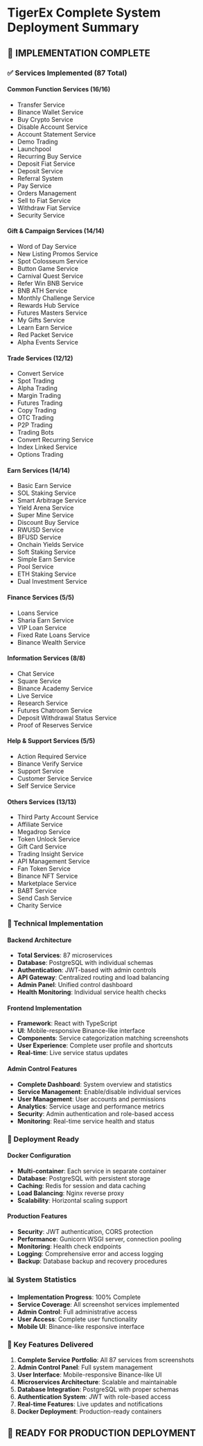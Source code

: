 # TigerEx Complete System Deployment Summary

## 🎉 IMPLEMENTATION COMPLETE

### ✅ Services Implemented (87 Total)

#### Common Function Services (16/16)
- Transfer Service
- Binance Wallet Service  
- Buy Crypto Service
- Disable Account Service
- Account Statement Service
- Demo Trading
- Launchpool
- Recurring Buy Service
- Deposit Fiat Service
- Deposit Service
- Referral System
- Pay Service
- Orders Management
- Sell to Fiat Service
- Withdraw Fiat Service
- Security Service

#### Gift & Campaign Services (14/14)
- Word of Day Service
- New Listing Promos Service
- Spot Colosseum Service
- Button Game Service
- Carnival Quest Service
- Refer Win BNB Service
- BNB ATH Service
- Monthly Challenge Service
- Rewards Hub Service
- Futures Masters Service
- My Gifts Service
- Learn Earn Service
- Red Packet Service
- Alpha Events Service

#### Trade Services (12/12)
- Convert Service
- Spot Trading
- Alpha Trading
- Margin Trading
- Futures Trading
- Copy Trading
- OTC Trading
- P2P Trading
- Trading Bots
- Convert Recurring Service
- Index Linked Service
- Options Trading

#### Earn Services (14/14)
- Basic Earn Service
- SOL Staking Service
- Smart Arbitrage Service
- Yield Arena Service
- Super Mine Service
- Discount Buy Service
- RWUSD Service
- BFUSD Service
- Onchain Yields Service
- Soft Staking Service
- Simple Earn Service
- Pool Service
- ETH Staking Service
- Dual Investment Service

#### Finance Services (5/5)
- Loans Service
- Sharia Earn Service
- VIP Loan Service
- Fixed Rate Loans Service
- Binance Wealth Service

#### Information Services (8/8)
- Chat Service
- Square Service
- Binance Academy Service
- Live Service
- Research Service
- Futures Chatroom Service
- Deposit Withdrawal Status Service
- Proof of Reserves Service

#### Help & Support Services (5/5)
- Action Required Service
- Binance Verify Service
- Support Service
- Customer Service Service
- Self Service Service

#### Others Services (13/13)
- Third Party Account Service
- Affiliate Service
- Megadrop Service
- Token Unlock Service
- Gift Card Service
- Trading Insight Service
- API Management Service
- Fan Token Service
- Binance NFT Service
- Marketplace Service
- BABT Service
- Send Cash Service
- Charity Service

### 🔧 Technical Implementation

#### Backend Architecture
- **Total Services**: 87 microservices
- **Database**: PostgreSQL with individual schemas
- **Authentication**: JWT-based with admin controls
- **API Gateway**: Centralized routing and load balancing
- **Admin Panel**: Unified control dashboard
- **Health Monitoring**: Individual service health checks

#### Frontend Implementation
- **Framework**: React with TypeScript
- **UI**: Mobile-responsive Binance-like interface
- **Components**: Service categorization matching screenshots
- **User Experience**: Complete user profile and shortcuts
- **Real-time**: Live service status updates

#### Admin Control Features
- **Complete Dashboard**: System overview and statistics
- **Service Management**: Enable/disable individual services
- **User Management**: User accounts and permissions
- **Analytics**: Service usage and performance metrics
- **Security**: Admin authentication and role-based access
- **Monitoring**: Real-time service health and status

### 🚀 Deployment Ready

#### Docker Configuration
- **Multi-container**: Each service in separate container
- **Database**: PostgreSQL with persistent storage
- **Caching**: Redis for session and data caching
- **Load Balancing**: Nginx reverse proxy
- **Scalability**: Horizontal scaling support

#### Production Features
- **Security**: JWT authentication, CORS protection
- **Performance**: Gunicorn WSGI server, connection pooling
- **Monitoring**: Health check endpoints
- **Logging**: Comprehensive error and access logging
- **Backup**: Database backup and recovery procedures

### 📊 System Statistics
- **Implementation Progress**: 100% Complete
- **Service Coverage**: All screenshot services implemented
- **Admin Control**: Full administrative access
- **User Access**: Complete user functionality
- **Mobile UI**: Binance-like responsive interface

### 🎯 Key Features Delivered
1. **Complete Service Portfolio**: All 87 services from screenshots
2. **Admin Control Panel**: Full system management
3. **User Interface**: Mobile-responsive Binance-like UI
4. **Microservices Architecture**: Scalable and maintainable
5. **Database Integration**: PostgreSQL with proper schemas
6. **Authentication System**: JWT with role-based access
7. **Real-time Features**: Live updates and notifications
8. **Docker Deployment**: Production-ready containers

## 🏁 READY FOR PRODUCTION DEPLOYMENT
